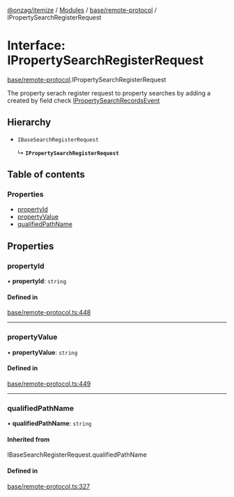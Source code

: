 [@onzag/itemize](../README.md) / [Modules](../modules.md) / [base/remote-protocol](../modules/base_remote_protocol.md) / IPropertySearchRegisterRequest

# Interface: IPropertySearchRegisterRequest

[base/remote-protocol](../modules/base_remote_protocol.md).IPropertySearchRegisterRequest

The property serach register request to property searches by adding a created by field
check [IPropertySearchRecordsEvent](base_remote_protocol.IPropertySearchRecordsEvent.md)

## Hierarchy

- `IBaseSearchRegisterRequest`

  ↳ **`IPropertySearchRegisterRequest`**

## Table of contents

### Properties

- [propertyId](base_remote_protocol.IPropertySearchRegisterRequest.md#propertyid)
- [propertyValue](base_remote_protocol.IPropertySearchRegisterRequest.md#propertyvalue)
- [qualifiedPathName](base_remote_protocol.IPropertySearchRegisterRequest.md#qualifiedpathname)

## Properties

### propertyId

• **propertyId**: `string`

#### Defined in

[base/remote-protocol.ts:448](https://github.com/onzag/itemize/blob/f2db74a5/base/remote-protocol.ts#L448)

___

### propertyValue

• **propertyValue**: `string`

#### Defined in

[base/remote-protocol.ts:449](https://github.com/onzag/itemize/blob/f2db74a5/base/remote-protocol.ts#L449)

___

### qualifiedPathName

• **qualifiedPathName**: `string`

#### Inherited from

IBaseSearchRegisterRequest.qualifiedPathName

#### Defined in

[base/remote-protocol.ts:327](https://github.com/onzag/itemize/blob/f2db74a5/base/remote-protocol.ts#L327)
